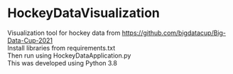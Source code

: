 # HockeyDataVisualization
Visualization tool for hockey data from https://github.com/bigdatacup/Big-Data-Cup-2021  
Install libraries from requirements.txt  
Then run using HockeyDataApplication.py  
This was developed using Python 3.8  
